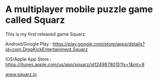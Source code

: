 # A multiplayer mobile puzzle game called Squarz
This is my first released game Squarz.

Android/Google Play : https://play.google.com/store/apps/details?id=com.DropKickEntertainment.Squarz

iOS/Apple App Store : https://itunes.apple.com/us/app/squarz/id1249878015?ls=1&mt=8

www.squarz.io

